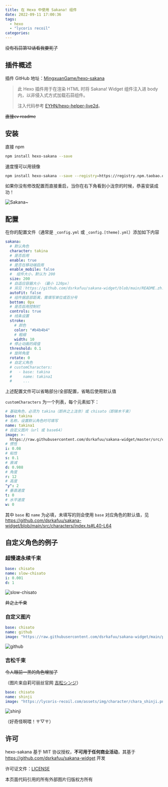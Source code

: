 ```yaml
---
title: 在 Hexo 中使用 Sakana! 组件
date: 2022-09-11 17:00:36
tags:
  - hexo
  - "lycoris recoil"
categories:
---
```


~~没有石蒜第12话看我要死了~~

## 插件概述

插件 GitHub 地址：[MingxuanGame/hexo-sakana](https://github.com/MingxuanGame/hexo-sakana)

> 此 Hexo 插件用于在渲染 HTML 时将 Sakana! Widget 组件注入进 body 内，以非侵入式方式加载石蒜组件。
>
> 注入代码参考 [EYHN/hexo-helper-live2d](https://github.com/EYHN/hexo-helper-live2d/blob/master/index.js#L234-L240)。

~~直接cv readme~~

## 安装

直接 npm

```bash
npm install hexo-sakana --save
```

速度慢可以用镜像

```bash
npm install hexo-sakana --save --registry=https://registry.npm.taobao.org
```

如果你没有修改配置而直接重启，当你在右下角看到小泷奈的时候，恭喜安装成功！

![Sakana~](/images/sakana/sakana.gif)

## 配置

在你的配置文件（通常是 `_config.yml` 或 `_config.[theme].yml`）添加如下内容

```yaml
sakana:
  # 默认角色
  character: takina
  # 是否启用
  enable: true
  # 是否在移动端启用
  enable_mobile: false
  #  组件大小，默认为 200
  size: 200
  # 自适应容器大小 （最小 120px）
  # 另见：https://github.com/dsrkafuu/sakana-widget/blob/main/README.zh.md#%E8%87%AA%E5%8A%A8%E7%BC%A9%E6%94%BE
  autoFit: false
  # 组件据底部距离，需填写单位或百分号
  bottom: 0px
  # 是否启用控制栏
  controls: true
  # 线条设置
  stroke:
    # 颜色
    color: "#b4b4b4"
    # 粗细
    width: 10
  # 停止动画的阈值
  threshold: 0.1
  # 旋转角度
  rotate: 0
  # 自定义角色
  # customCharacters:
  #   - base: takina
  #     name: takina1
  #     ...
```

上述配置文件可以省略部分/全部配置，省略后使用默认值

`customCharacters` 为一个列表，每个元素如下：

```yaml
# 基础角色，必须为 takina（即井之上泷奈）或 chisato（即锦木千束）
base: takina
# 名称，设置默认角色时可填写
name: takina1
# 自定义图片（url 或 base64）
image: >-
  https://raw.githubusercontent.com/dsrkafuu/sakana-widget/master/src/characters/takina.png
# 惯性
i: 0.08
# 粘性
s: 0.1
# 衰减
d: 0.988
# 角度
r: 12
# 高度
"y": 2
# 垂直速度
t: 0
# 水平速度
w: 0
```

其中 `base` 和 `name` 为必填，未填写的则会使用 `base` 对应角色的默认值，见 https://github.com/dsrkafuu/sakana-widget/blob/main/src/characters/index.ts#L40-L64

## 自定义角色的例子

### 超慢速永续千束

```yaml
base: chisato
name: slow-chisato
i: 0.001
d: 1
```

![slow-chisato](/images/sakana/slow-chisato.gif)

~~井之上千束~~

### 自定义图片

```yaml
base: chisato
name: github
image: "https://raw.githubusercontent.com/dsrkafuu/sakana-widget/main/public/github.png"
```

![github](/images/sakana/custom-image.gif)

### 吉松千束

~~令人眼前一黑的角色增加了~~

（图片来自莉可丽丝官网 [吉松シンジ](https://lycoris-recoil.com/character/?chara=shinji)）

```yaml
base: chisato
name: shinji
image: "https://lycoris-recoil.com/assets/img/character/chara_shinji.png"
```

![shinji](/images/sakana/shinji.png)

（好奇怪啊喂！〒▽〒）

## 许可

hexo-sakana 基于 MIT 协议授权，**不可用于任何商业活动**，其基于 https://github.com/dsrkafuu/sakana-widget 开发

许可证文件：[LICENSE](https://github.com/MingxuanGame/hexo-sakana/blob/master/LICENSE)

本页面代码引用的所有外部图片归版权方所有
